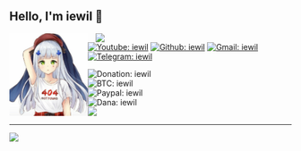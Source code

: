 <h2> Hello, I'm <b>iewil</b> 👋</h2>
<img align='left' src="https://github.com/iewilmaestro/List/blob/main/404.png" width="140">
<img align='right' src="https://github-readme-stats.vercel.app/api/top-langs/?username=iewilmaestro&theme=codeSTACKr" width="350">

[![Youtube: iewil](https://img.shields.io/youtube/channel/subscribers/UCvBSqRaT6nsPvtl8m6GaQpg?style=social)](https://youtube.com/c/iewil)
[![Github: iewil](https://img.shields.io/github/followers/iewilmaestro?style=social)](https://github.com/iewilmaestro)
[![Gmail: iewil](https://img.shields.io/badge/Gmail-Iewil-green?style=social&logo=gmail)](mailto:purna.iera@gmail.com)
[![Telegram: iewil](https://img.shields.io/badge/Telegram-Iewil-green?style=social&logo=Telegram)](https://t.me/iewil57)
<br>

![Donation: iewil](https://img.shields.io/badge/💰-Donation-orange?style=flat-square)
<br>
![BTC: iewil](https://img.shields.io/badge/BTC-18jswG2t9EZrnHju5dyiYw1yGbkcrTSgJg-orange?style=flat-square&logo=bitcoin)
<br>
![Paypal: iewil](https://img.shields.io/badge/Paypal-Purna.iera@gmail.com-orange?style=flat-square&logo=paypal)
<br>
![Dana: iewil](https://img.shields.io/badge/Dana-085819008551-orange?style=flat-square&logo=idr)
<br>
<img align='left' src="https://github-readme-stats.vercel.app/api?username=iewilmaestro&show_icons=true&theme=codeSTACKr" width="350">
<br>

-----
[![](https://visitcount.itsvg.in/api?id=iewilmaestro&label=Profile%20Views&icon=5&pretty=true)](https://visitcount.itsvg.in)


<!--[tema readme stats] -->
<!--https://github.com/anuraghazra/github-readme-stats/blob/master/themes/README.md-->
